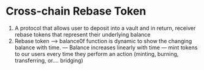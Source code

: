# Cross-chain Rebase Token

1. A protocol that allows user to deposit into a vault and in return, receiver rebase
tokens that represent their underlying balance
2. Rebase token —> balance0f function is dynamic to show the changing balance with time.
    — Balance increases linearly with time
    — mint tokens to our users every time they perform an action (minting, burning, transferring, or.... bridging)